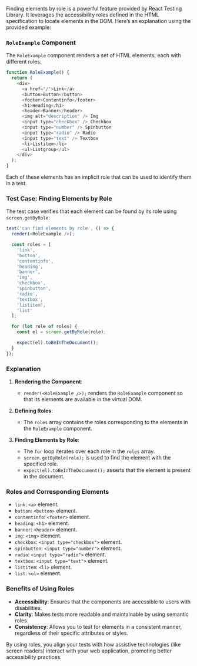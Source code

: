 Finding elements by role is a powerful feature provided by React Testing Library. It leverages the accessibility roles defined in the HTML specification to locate elements in the DOM. Here’s an explanation using the provided example:

### `RoleExample` Component
The `RoleExample` component renders a set of HTML elements, each with different roles:
```javascript
function RoleExample() {
  return (
    <div>
      <a href="/">Link</a>
      <button>Button</button>
      <footer>Contentinfo</footer>
      <h1>Heading</h1>
      <header>Banner</header>
      <img alt="description" /> Img
      <input type="checkbox" /> Checkbox
      <input type="number" /> Spinbutton
      <input type="radio" /> Radio
      <input type="text" /> Textbox
      <li>Listitem</li>
      <ul>Listgroup</ul>
    </div>
  );
}
```
Each of these elements has an implicit role that can be used to identify them in a test.

### Test Case: Finding Elements by Role
The test case verifies that each element can be found by its role using `screen.getByRole`:
```javascript
test('can find elements by role', () => {
  render(<RoleExample />);

  const roles = [
    'link',
    'button',
    'contentinfo',
    'heading',
    'banner',
    'img',
    'checkbox',
    'spinbutton',
    'radio',
    'textbox',
    'listitem',
    'list'
  ];

  for (let role of roles) {
    const el = screen.getByRole(role);

    expect(el).toBeInTheDocument();
  }
});
```
### Explanation
1. **Rendering the Component**:
   - `render(<RoleExample />);` renders the `RoleExample` component so that its elements are available in the virtual DOM.

2. **Defining Roles**:
   - The `roles` array contains the roles corresponding to the elements in the `RoleExample` component.

3. **Finding Elements by Role**:
   - The `for` loop iterates over each role in the `roles` array.
   - `screen.getByRole(role);` is used to find the element with the specified role.
   - `expect(el).toBeInTheDocument();` asserts that the element is present in the document.

### Roles and Corresponding Elements
- `link`: `<a>` element.
- `button`: `<button>` element.
- `contentinfo`: `<footer>` element.
- `heading`: `<h1>` element.
- `banner`: `<header>` element.
- `img`: `<img>` element.
- `checkbox`: `<input type="checkbox">` element.
- `spinbutton`: `<input type="number">` element.
- `radio`: `<input type="radio">` element.
- `textbox`: `<input type="text">` element.
- `listitem`: `<li>` element.
- `list`: `<ul>` element.

### Benefits of Using Roles
- **Accessibility**: Ensures that the components are accessible to users with disabilities.
- **Clarity**: Makes tests more readable and maintainable by using semantic roles.
- **Consistency**: Allows you to test for elements in a consistent manner, regardless of their specific attributes or styles.

By using roles, you align your tests with how assistive technologies (like screen readers) interact with your web application, promoting better accessibility practices.